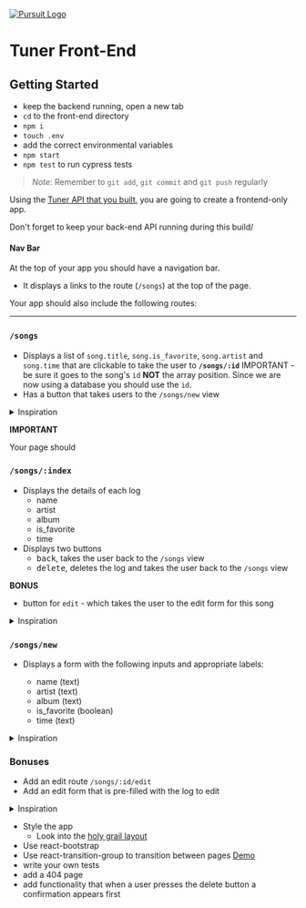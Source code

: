 [![Pursuit Logo](https://avatars1.githubusercontent.com/u/5825944?s=200&v=4)](https://pursuit.org)

# Tuner Front-End

## Getting Started

- keep the backend running, open a new tab
- `cd` to the front-end directory
- `npm i`
- `touch .env`
- add the correct environmental variables
- `npm start`
- `npm test` to run cypress tests

> _Note_: Remember to `git add`, `git commit` and `git push` regularly

Using the [Tuner API that you built](https://github.com/joinpursuit/tuner-api/blob/main/README.md), you are going to create a frontend-only app.

Don't forget to keep your back-end API running during this build/

#### Nav Bar

At the top of your app you should have a navigation bar.

- It displays a links to the route (`/songs`) at the top of the page.

Your app should also include the following routes:

<hr />

### `/songs`

- Displays a list of `song.title`, `song.is_favorite`, `song.artist` and `song.time` that are clickable to take the user to **`/songs/:id`** IMPORTANT - be sure it goes to the song's `id` **NOT** the array position. Since we are now using a database you should use the `id`.
- Has a button that takes users to the `/songs/new` view

<details><summary>Inspiration</summary>

![](./assets/index.png)

</details>

**IMPORTANT**

Your page should

### `/songs/:index`

- Displays the details of each log
  - name
  - artist
  - album
  - is_favorite
  - time
- Displays two buttons
  - <kbd>back</kbd>, takes the user back to the `/songs` view
  - <kbd>delete</kbd>, deletes the log and takes the user back to the `/songs` view

**BONUS**

- button for `edit` - which takes the user to the edit form for this song

<details><summary>Inspiration</summary>

![](./assets/show.png)

</details>

### `/songs/new`

- Displays a form with the following inputs and appropriate labels:

  - name (text)
  - artist (text)
  - album (text)
  - is_favorite (boolean)
  - time (text)

<details><summary>Inspiration</summary>

![](./assets/new.png)

</details>

### Bonuses

- Add an edit route `/songs/:id/edit`
- Add an edit form that is pre-filled with the log to edit

<details><summary>Inspiration</summary>

![](./assets/edit.png)

</details>

- Style the app
  - Look into the [holy grail layout](https://philipwalton.github.io/solved-by-flexbox/demos/holy-grail/)
- Use react-bootstrap
- Use react-transition-group to transition between pages [Demo](https://reactrouter.com/web/example/animated-transitions)
- write your own tests
- add a 404 page
- add functionality that when a user presses the delete button a confirmation appears first
